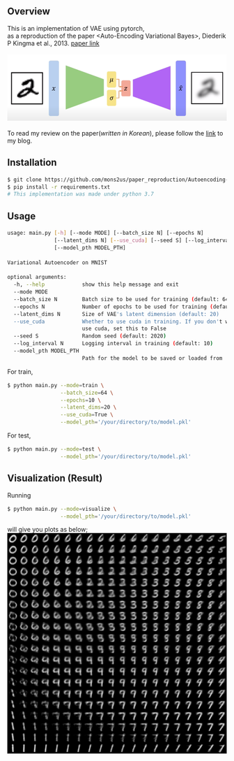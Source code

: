 ## Overview
This is an implementation of VAE using pytorch,<br>
as a reproduction of the paper \<Auto-Encoding Variational Bayes\>, Diederik P Kingma et al., 2013. [paper link](https://arxiv.org/abs/1312.6114)<br><br>
![image](./assets/vae_archi_1.png)<br><br>
To read my review on the paper(_written in Korean_), please follow the [link](https://mons2us.github.io/deeplearning/2020/10/10/vae.html) to my blog.

## Installation
```bash
$ git clone https://github.com/mons2us/paper_reproduction/Autoencoding-Variational-Bayes.git
$ pip install -r requirements.txt
# This implementation was made under python 3.7
```

## Usage
```bash
usage: main.py [-h] [--mode MODE] [--batch_size N] [--epochs N]
               [--latent_dims N] [--use_cuda] [--seed S] [--log_interval N]
               [--model_pth MODEL_PTH]

Variational Autoencoder on MNIST

optional arguments:
  -h, --help            show this help message and exit
  --mode MODE
  --batch_size N        Batch size to be used for training (default: 64)
  --epochs N            Number of epochs to be used for training (default: 10)
  --latent_dims N       Size of VAE's latent dimension (default: 20)
  --use_cuda            Whether to use cuda in training. If you don't want to
                        use cuda, set this to False
  --seed S              Random seed (default: 2020)
  --log_interval N      Logging interval in training (default: 10)
  --model_pth MODEL_PTH
                        Path for the model to be saved or loaded from
```

For train,
```bash
$ python main.py --mode=train \
                 --batch_size=64 \
                 --epochs=10 \
                 --latent_dims=20 \
                 --use_cuda=True \
                 --model_pth='/your/directory/to/model.pkl'
```

For test,
```bash
$ python main.py --mode=test \
                 --model_pth='/your/directory/to/model.pkl'
```

## Visualization (Result)
Running
```bash
$ python main.py --mode=visualize \
                 --model_pth='/your/directory/to/model.pkl'
```
will give you plots as below;<br>
![image](./assets/mnist_vis_decoded.png)
